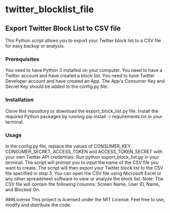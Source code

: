 # twitter_blocklist_file
## Export Twitter Block List to CSV file

This Python script allows you to export your Twitter block list to a CSV file for easy backup or analysis.

### Prerequisites

You need to have Python 3 installed on your computer.
You need to have a Twitter account and have created a block list.
You need to have Twitter Developer account and have created an App. The App's Consumer Key and Secret Key should be added to the config.py file.

### Installation
Clone this repository or download the export_block_list.py file.
Install the required Python packages by running pip install -r requirements.txt in your terminal.

### Usage
In the config.py file, replace the values of CONSUMER_KEY, CONSUMER_SECRET, ACCESS_TOKEN and ACCESS_TOKEN_SECRET with your own Twitter API credentials.
Run python export_block_list.py in your terminal.
The script will prompt you to input the name of the CSV file you want to create.
The script will then export your Twitter block list to the CSV file specified in step 3.
You can open the CSV file using Microsoft Excel or any other spreadsheet software to view or analyze the block list.
Note: The CSV file will contain the following columns: Screen Name, User ID, Name, and Blocked On.

###License
This project is licensed under the MIT License. Feel free to use, modify and distribute the code.
